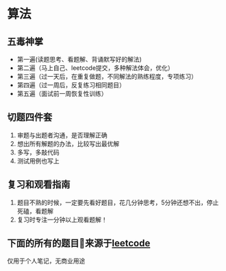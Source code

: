 # 算法
<!-- 方法来自超哥的[算法训练营](https://u.geekbang.org/subject/algorithm/1000343?utm_source=time_web&utm_medium=menu&utm_term=timewebmenu) -->
## 五毒神掌
- 第一遍(读题思考、看题解、背诵默写好的解法)
- 第二遍（马上自己、leetcode提交，多种解法体会，优化）
- 第三遍（过一天后，在重复做题，不同解法的熟练程度，专项练习）
- 第四遍（过一周后，反复练习相同题目）
- 第五遍（面试前一周恢复性训练）

## 切题四件套
1. 审题与出题者沟通，是否理解正确
2. 想出所有解题的办法，比较写出最优解
3. 多写，多敲代码
4. 测试用例也写上

## 复习和观看指南
1. 题目不熟的时候，一定要先看好题目，花几分钟思考，5分钟还想不出，停止死磕，看题解
2. 复习时专注一分钟以上观看题解！

##  下面的所有的题目来源于[leetcode](https://leetcode-cn.com/problemset/all/)
仅用于个人笔记，无商业用途
